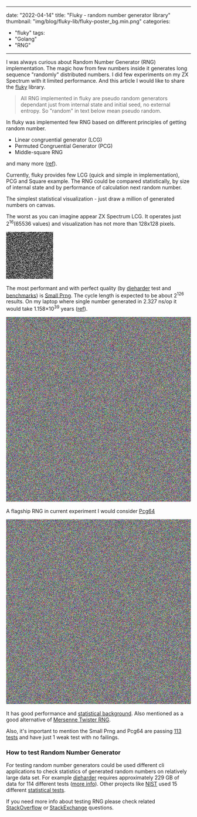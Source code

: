 
---
date: "2022-04-14"
title: "Fluky - random number generator library"
thumbnail: "img/blog/fluky-lib/fluky-poster_bg.min.png"
categories:
- "fluky"
tags:
- "Golang"
- "RNG"
---

I was always curious about Random Number Generator (RNG) implementation. The magic how from few numbers inside it generates long sequence "randomly" distributed numbers. I did few experiments on my ZX Spectrum with it limited performance. And this article I would like to share the [fluky][1] library.
<!--more-->

> All RNG implemented in fluky are pseudo random generators dependant just from internal state and initial seed, no external entropy. So "random" in text below mean pseudo random.

In fluky was implemented few RNG based on different principles of getting random number. 

* Linear congruential generator (LCG)
* Permuted Congruential Generator (PCG)
* Middle-square RNG

and many more ([ref][2]).

Currently, fluky provides few LCG (quick and simple in implementation), PCG and Square example.
The RNG could be compared statistically, by size of internal state and by performance of calculation next random number.

The simplest statistical visualization - just draw a million of generated numbers on canvas.

The worst as you can imagine appear ZX Spectrum LCG. It operates just 2<sup>16</sup>(65536 values) and visualization has not more than 128x128 pixels.

![ZX81 RNG](https://raw.githubusercontent.com/Pencroff/fluky/main/experiments/out/zx81_out.png)

The most performant and with perfect quality (by [dieharder][3] test and [benchmarks][4]) is [Small Prng][5].
The cycle length is expected to be about 2<sup>126</sup> results. On my laptop where single number generated in 2.327 ns/op it would take 1.158×10<sup>39</sup> years ([ref][6]). 

![Small Prng](https://raw.githubusercontent.com/Pencroff/fluky/main/experiments/out/small_prng_out.png)

A flagship RNG in current experiment I would consider [Pcg64][7]

![Pcg64](https://raw.githubusercontent.com/Pencroff/fluky/main/experiments/out/pcg64_out.png)

It has good performance and [statistical background][8]. Also mentioned as a good alternative of [Mersenne Twister RNG][9].

Also, it's important to mention the Small Prng and Pcg64 are passing [113 tests][3] and have just 1 weak test with no failings.  

### How to test Random Number Generator

For testing random number generators could be used different cli applications to check statistics of generated random numbers on relatively large data set. For example [dieharder][11] requires approximately 229 GB of data for 114 different tests ([more info][16]). Other projects like [NIST][12] used 15 different [statistical tests][13].

If you need more info about testing RNG please check related [StackOverflow][14] or [StackExchange][15] questions.


[1]: //github.com/Pencroff/fluky
[2]: //en.wikipedia.org/wiki/List_of_random_number_generators
[3]: //github.com/Pencroff/fluky#dieharder-summary
[4]: //github.com/Pencroff/fluky#benchmark
[5]: //burtleburtle.net/bob/rand/smallprng.html
[6]: //www.wolframalpha.com/input?i=2%5E126%2F2.327%C3%9710%5E-9+seconds
[7]: //www.pcg-random.org/
[8]: //www.pcg-random.org/paper.html
[9]: //en.wikipedia.org/wiki/Mersenne_Twister#Alternatives
[10]: //linux.die.net/man/1/dieharder
[11]: //webhome.phy.duke.edu/~rgb/General/dieharder.php
[12]: //csrc.nist.gov/projects/Random-Bit-Generation
[13]: //github.com/GINARTeam/NIST-statistical-test
[14]: //stackoverflow.com/questions/2130621/how-to-test-a-random-generator
[15]: //stats.stackexchange.com/questions/352076/nist-randomness-test-testu01-dieharder
[16]: //crypto.stackexchange.com/questions/90076/how-to-compute-the-dataset-size-required-by-dieharder-tests
